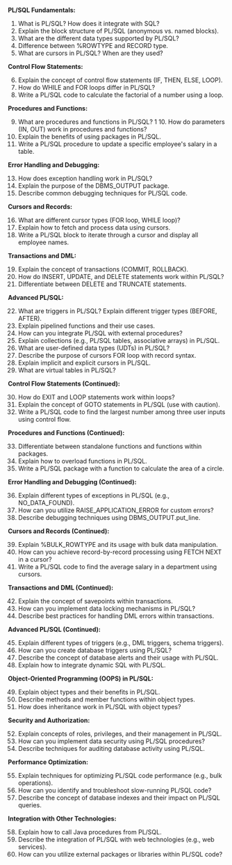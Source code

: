 **PL/SQL Fundamentals:**

1.  What is PL/SQL? How does it integrate with SQL?
2.  Explain the block structure of PL/SQL (anonymous vs. named blocks).
3.  What are the different data types supported by PL/SQL?
4.  Difference between %ROWTYPE and RECORD type.
5.  What are cursors in PL/SQL? When are they used?

**Control Flow Statements:**

6.  Explain the concept of control flow statements (IF, THEN, ELSE, LOOP).
7.  How do WHILE and FOR loops differ in PL/SQL?
8.  Write a PL/SQL code to calculate the factorial of a number using a loop.

**Procedures and Functions:**

9.  What are procedures and functions in PL/SQL?
1  10. How do parameters (IN, OUT) work in procedures and functions?
11.  Explain the benefits of using packages in PL/SQL.
12.  Write a PL/SQL procedure to update a specific employee's salary in a table.

**Error Handling and Debugging:**

13.  How does exception handling work in PL/SQL?
14.  Explain the purpose of the DBMS_OUTPUT package.
15.  Describe common debugging techniques for PL/SQL code.

**Cursors and Records:**

16.  What are different cursor types (FOR loop, WHILE loop)?
17.  Explain how to fetch and process data using cursors.
18.  Write a PL/SQL block to iterate through a cursor and display all employee names.

**Transactions and DML:**

19.  Explain the concept of transactions (COMMIT, ROLLBACK).
20.  How do INSERT, UPDATE, and DELETE statements work within PL/SQL?
21.  Differentiate between DELETE and TRUNCATE statements.

**Advanced PL/SQL:**

22.  What are triggers in PL/SQL? Explain different trigger types (BEFORE, AFTER).
23.  Explain pipelined functions and their use cases.
24.  How can you integrate PL/SQL with external procedures?
25.  Explain collections (e.g., PL/SQL tables, associative arrays) in PL/SQL.
26.  What are user-defined data types (UDTs) in PL/SQL?
27.  Describe the purpose of cursors FOR loop with record syntax.
28.  Explain implicit and explicit cursors in PL/SQL.
29.  What are virtual tables in PL/SQL?

**Control Flow Statements (Continued):**

30.  How do EXIT and LOOP statements work within loops?
31.  Explain the concept of GOTO statements in PL/SQL (use with caution).
32.  Write a PL/SQL code to find the largest number among three user inputs using control flow.

**Procedures and Functions (Continued):**

33.  Differentiate between standalone functions and functions within packages.
34.  Explain how to overload functions in PL/SQL.
35.  Write a PL/SQL package with a function to calculate the area of a circle.

**Error Handling and Debugging (Continued):**

36.  Explain different types of exceptions in PL/SQL (e.g., NO_DATA_FOUND).
37.  How can you utilize RAISE_APPLICATION_ERROR for custom errors?
38.  Describe debugging techniques using DBMS_OUTPUT.put_line.

**Cursors and Records (Continued):**

39.  Explain %BULK_ROWTYPE and its usage with bulk data manipulation.
40.  How can you achieve record-by-record processing using FETCH NEXT in a cursor?
41.  Write a PL/SQL code to find the average salary in a department using cursors.

**Transactions and DML (Continued):**

42.  Explain the concept of savepoints within transactions.
43.  How can you implement data locking mechanisms in PL/SQL?
44.  Describe best practices for handling DML errors within transactions.

**Advanced PL/SQL (Continued):**

45.  Explain different types of triggers (e.g., DML triggers, schema triggers).
46.  How can you create database triggers using PL/SQL?
47.  Describe the concept of database alerts and their usage with PL/SQL.
48.  Explain how to integrate dynamic SQL with PL/SQL.

**Object-Oriented Programming (OOPS) in PL/SQL:**

49.  Explain object types and their benefits in PL/SQL.
50.  Describe methods and member functions within object types.
51.  How does inheritance work in PL/SQL with object types?

**Security and Authorization:**

52.  Explain concepts of roles, privileges, and their management in PL/SQL.
53.  How can you implement data security using PL/SQL procedures?
54.  Describe techniques for auditing database activity using PL/SQL.

**Performance Optimization:**

55.  Explain techniques for optimizing PL/SQL code performance (e.g., bulk operations).
56.  How can you identify and troubleshoot slow-running PL/SQL code?
57.  Describe the concept of database indexes and their impact on PL/SQL queries.

**Integration with Other Technologies:**

58.  Explain how to call Java procedures from PL/SQL.
59.  Describe the integration of PL/SQL with web technologies (e.g., web services).
60.  How can you utilize external packages or libraries within PL/SQL code?
